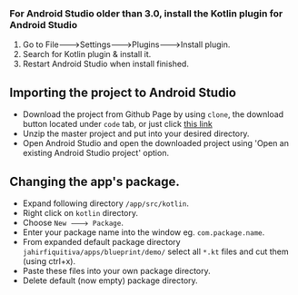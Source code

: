 ### For Android Studio older than 3.0, install the Kotlin plugin for Android Studio
1. Go to File🡒Settings🡒Plugins🡒Install plugin.
2. Search for Kotlin plugin & install it.
4. Restart Android Studio when install finished.

## Importing the project to Android Studio
- Download the project from Github Page by using `clone`, the download button located under `code` tab, or just click [this link](https://github.com/jahirfiquitiva/Blueprint/archive/sample.zip)
- Unzip the master project and put into your desired directory.
- Open Android Studio and open the downloaded project using 'Open an existing Android Studio project' option.

## Changing the app's package.
- Expand following directory `/app/src/kotlin`.
- Right click on `kotlin` directory.
- Choose `New 🡒 Package`.
- Enter your package name into the window eg. `com.package.name`.
- From expanded default package directory `jahirfiquitiva/apps/blueprint/demo/` select all `*.kt` files and cut them (using ctrl+x).
- Paste these files into your own package directory.
- Delete default (now empty) package directory.